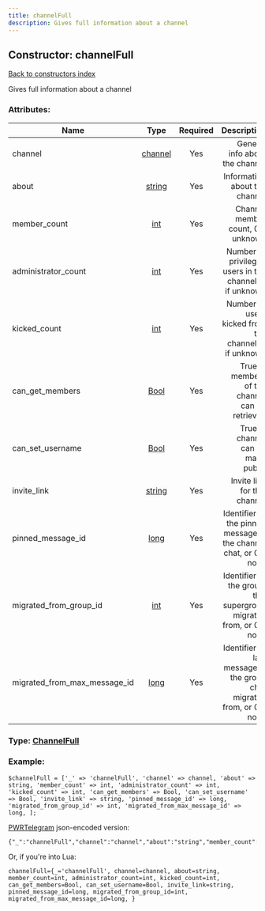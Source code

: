 ```yaml
---
title: channelFull
description: Gives full information about a channel
---
```

## Constructor: channelFull  
[Back to constructors index](index.md)



Gives full information about a channel

### Attributes:

| Name     |    Type       | Required | Description |
|----------|:-------------:|:--------:|------------:|
|channel|[channel](../types/channel.md) | Yes|General info about the channel|
|about|[string](../types/string.md) | Yes|Information about the channel|
|member\_count|[int](../types/int.md) | Yes|Channel member count, 0 if unknown|
|administrator\_count|[int](../types/int.md) | Yes|Number of privileged users in the channel, 0 if unknown|
|kicked\_count|[int](../types/int.md) | Yes|Number of users kicked from the channel, 0 if unknown|
|can\_get\_members|[Bool](../types/Bool.md) | Yes|True, if members of the channel can be retrieved|
|can\_set\_username|[Bool](../types/Bool.md) | Yes|True, if channel can be made public|
|invite\_link|[string](../types/string.md) | Yes|Invite link for this channel|
|pinned\_message\_id|[long](../types/long.md) | Yes|Identifier of the pinned message in the channel chat, or 0 if none|
|migrated\_from\_group\_id|[int](../types/int.md) | Yes|Identifier of the group, this supergroup migrated from, or 0 if none|
|migrated\_from\_max\_message\_id|[long](../types/long.md) | Yes|Identifier of last message in the group chat migrated from, or 0 if none|



### Type: [ChannelFull](../types/ChannelFull.md)


### Example:

```
$channelFull = ['_' => 'channelFull', 'channel' => channel, 'about' => string, 'member_count' => int, 'administrator_count' => int, 'kicked_count' => int, 'can_get_members' => Bool, 'can_set_username' => Bool, 'invite_link' => string, 'pinned_message_id' => long, 'migrated_from_group_id' => int, 'migrated_from_max_message_id' => long, ];
```  

[PWRTelegram](https://pwrtelegram.xyz) json-encoded version:

```
{"_":"channelFull","channel":"channel","about":"string","member_count":"int","administrator_count":"int","kicked_count":"int","can_get_members":"Bool","can_set_username":"Bool","invite_link":"string","pinned_message_id":"long","migrated_from_group_id":"int","migrated_from_max_message_id":"long"}
```


Or, if you're into Lua:  


```
channelFull={_='channelFull', channel=channel, about=string, member_count=int, administrator_count=int, kicked_count=int, can_get_members=Bool, can_set_username=Bool, invite_link=string, pinned_message_id=long, migrated_from_group_id=int, migrated_from_max_message_id=long, }

```


